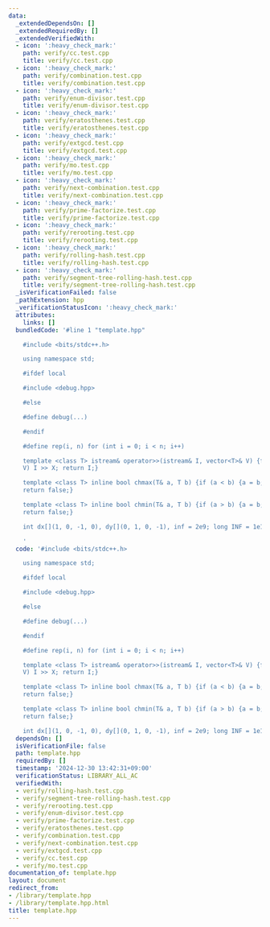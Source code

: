 ```yaml
---
data:
  _extendedDependsOn: []
  _extendedRequiredBy: []
  _extendedVerifiedWith:
  - icon: ':heavy_check_mark:'
    path: verify/cc.test.cpp
    title: verify/cc.test.cpp
  - icon: ':heavy_check_mark:'
    path: verify/combination.test.cpp
    title: verify/combination.test.cpp
  - icon: ':heavy_check_mark:'
    path: verify/enum-divisor.test.cpp
    title: verify/enum-divisor.test.cpp
  - icon: ':heavy_check_mark:'
    path: verify/eratosthenes.test.cpp
    title: verify/eratosthenes.test.cpp
  - icon: ':heavy_check_mark:'
    path: verify/extgcd.test.cpp
    title: verify/extgcd.test.cpp
  - icon: ':heavy_check_mark:'
    path: verify/mo.test.cpp
    title: verify/mo.test.cpp
  - icon: ':heavy_check_mark:'
    path: verify/next-combination.test.cpp
    title: verify/next-combination.test.cpp
  - icon: ':heavy_check_mark:'
    path: verify/prime-factorize.test.cpp
    title: verify/prime-factorize.test.cpp
  - icon: ':heavy_check_mark:'
    path: verify/rerooting.test.cpp
    title: verify/rerooting.test.cpp
  - icon: ':heavy_check_mark:'
    path: verify/rolling-hash.test.cpp
    title: verify/rolling-hash.test.cpp
  - icon: ':heavy_check_mark:'
    path: verify/segment-tree-rolling-hash.test.cpp
    title: verify/segment-tree-rolling-hash.test.cpp
  _isVerificationFailed: false
  _pathExtension: hpp
  _verificationStatusIcon: ':heavy_check_mark:'
  attributes:
    links: []
  bundledCode: '#line 1 "template.hpp"

    #include <bits/stdc++.h>

    using namespace std;

    #ifdef local

    #include <debug.hpp>

    #else

    #define debug(...)

    #endif

    #define rep(i, n) for (int i = 0; i < n; i++)

    template <class T> istream& operator>>(istream& I, vector<T>& V) {for (T& X :
    V) I >> X; return I;}

    template <class T> inline bool chmax(T& a, T b) {if (a < b) {a = b; return true;}
    return false;}

    template <class T> inline bool chmin(T& a, T b) {if (a > b) {a = b; return true;}
    return false;}

    int dx[](1, 0, -1, 0), dy[](0, 1, 0, -1), inf = 2e9; long INF = 1e18;

    '
  code: '#include <bits/stdc++.h>

    using namespace std;

    #ifdef local

    #include <debug.hpp>

    #else

    #define debug(...)

    #endif

    #define rep(i, n) for (int i = 0; i < n; i++)

    template <class T> istream& operator>>(istream& I, vector<T>& V) {for (T& X :
    V) I >> X; return I;}

    template <class T> inline bool chmax(T& a, T b) {if (a < b) {a = b; return true;}
    return false;}

    template <class T> inline bool chmin(T& a, T b) {if (a > b) {a = b; return true;}
    return false;}

    int dx[](1, 0, -1, 0), dy[](0, 1, 0, -1), inf = 2e9; long INF = 1e18;'
  dependsOn: []
  isVerificationFile: false
  path: template.hpp
  requiredBy: []
  timestamp: '2024-12-30 13:42:31+09:00'
  verificationStatus: LIBRARY_ALL_AC
  verifiedWith:
  - verify/rolling-hash.test.cpp
  - verify/segment-tree-rolling-hash.test.cpp
  - verify/rerooting.test.cpp
  - verify/enum-divisor.test.cpp
  - verify/prime-factorize.test.cpp
  - verify/eratosthenes.test.cpp
  - verify/combination.test.cpp
  - verify/next-combination.test.cpp
  - verify/extgcd.test.cpp
  - verify/cc.test.cpp
  - verify/mo.test.cpp
documentation_of: template.hpp
layout: document
redirect_from:
- /library/template.hpp
- /library/template.hpp.html
title: template.hpp
---
```

